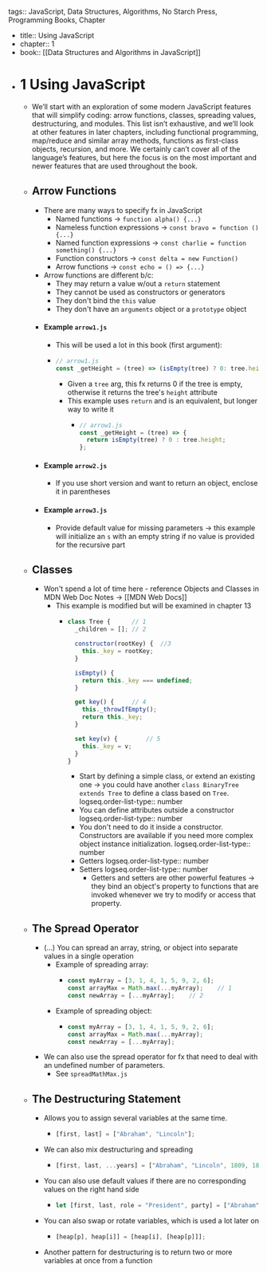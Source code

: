 tags:: JavaScript, Data Structures, Algorithms, No Starch Press, Programming Books, Chapter

- title:: Using JavaScript
- chapter:: 1
- book:: [[Data Structures and Algorithms in JavaScript]]
- # 1 Using JavaScript
	- We’ll start with an exploration of some modern JavaScript features that 
	  will simplify coding: arrow functions, classes, spreading values, 
	  destructuring, and modules. This list isn’t exhaustive, and we’ll look 
	  at other features in later chapters, including functional programming, 
	  map/reduce and similar array methods, functions as first-class objects, 
	  recursion, and more. We certainly can’t cover all of the language’s 
	  features, but here the focus is on the most important and newer features
	   that are used throughout the book.
	- ## Arrow Functions
		- There are many ways to specify fx in JavaScript
			- Named functions -> `function alpha() {...}`
			- Nameless function expressions -> `const bravo = function () {...}`
			- Named function expressions -> `const charlie = function something() {...}`
			- Function constructors -> `const delta = new Function()`
			- Arrow functions -> `const echo = () => {...}`
		- Arrow functions are different b/c:
			- They may return a value w/out a `return` statement
			- They cannot be used as constructors or generators
			- They don't bind the `this` value
			- They don't have an `arguments` object or a `prototype` object
		- #### Example `arrow1.js`
			- This will be used a lot in this book (first argument):
			- ```javascript
			  // arrow1.js
			  const _getHeight = (tree) => (isEmpty(tree) ? 0: tree.height);
			  ```
				- Given a `tree` arg, this fx returns 0 if the tree is empty, otherwise it returns the tree's `height` attribute
				- This example uses `return` and is an equivalent, but longer way to write it
					- ```javascript
					  // arrow1.js
					  const _getHeight = (tree) => {
					    return isEmpty(tree) ? 0 : tree.height;
					  };
					  ```
		- #### Example `arrow2.js`
			- If you use short version and want to return an object, enclose it in parentheses
		- #### Example `arrow3.js`
			- Provide default value for missing parameters -> this example will initialize an `s` with an empty string if no value is provided for the recursive part
	- ## Classes
		- Won't spend a lot of time here - reference Objects and Classes in MDN Web Doc Notes -> [[MDN Web Docs]]
			- This example is modified but will be examined in chapter 13
				- ```javascript
				  class Tree {		// 1
				    _children = [];	// 2
				  
				    constructor(rootKey) {	//3
				      this._key = rootKey;
				    }
				  
				    isEmpty() {
				      return this._key === undefined;
				    }
				  
				    get key() {		// 4
				      this._throwIfEmpty();
				      return this._key;
				    }
				  
				    set key(v) {		// 5
				      this._key = v;
				    }
				  }
				  ```
					- Start by defining a simple class, or extend an existing one -> you could have another `class BinaryTree extends Tree` to define a class based on `Tree`.
					  logseq.order-list-type:: number
					- You can define attributes outside a constructor
					  logseq.order-list-type:: number
					- You don't need to do it inside a constructor. Constructors are available if you need more complex object instance initialization.
					  logseq.order-list-type:: number
					- Getters
					  logseq.order-list-type:: number
					- Setters
					  logseq.order-list-type:: number
						- Getters and setters are other powerful features -> they bind an object's property to functions that are invoked whenever we try to modify or access that property.
	- ## The Spread Operator
		- (...) You can spread an array, string, or object into separate values in a single operation
			- Example of spreading array:
				- ```javascript
				  const myArray = [3, 1, 4, 1, 5, 9, 2, 6];
				  const arrayMax = Math.max(...myArray);	// 1
				  const newArray = [...myArray];	// 2
				  ```
			- Example of spreading object:
				- ```javascript
				  const myArray = [3, 1, 4, 1, 5, 9, 2, 6];
				  const arrayMax = Math.max(...myArray);
				  const newArray = [...myArray];
				  ```
		- We can also use the spread operator for fx that need to deal with an undefined number of parameters.
			- See `spreadMathMax.js`
	- ## The Destructuring Statement
		- Allows you to assign several variables at the same time.
			- ```javascript
			  [first, last] = ["Abraham", "Lincoln"];
			  ```
		- We can also mix destructuring and spreading
			- ```javascript
			  [first, last, ...years] = ["Abraham", "Lincoln", 1809, 1865];
			  ```
		- You can also use default values if there are no corresponding values on the right hand side
			- ```javascript
			  let [first, last, role = "President", party] = ["Abraham", "Lincoln"];
			  ```
		- You can also swap or rotate variables, which is used a lot later on
			- ```javascript
			  [heap[p], heap[i]] = [heap[i], [heap[p]]];
			  ```
		- Another pattern for destructuring is to return two or more variables at once from a function
